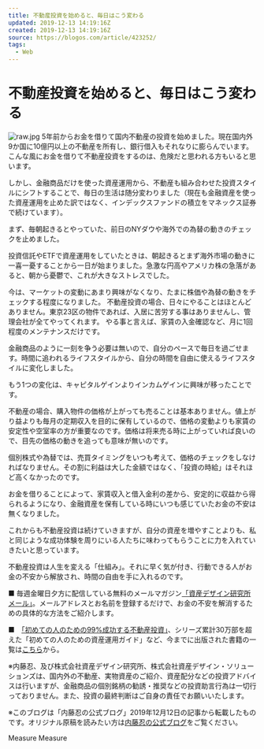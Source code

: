 ```yaml
---
title: 不動産投資を始めると、毎日はこう変わる
updated: 2019-12-13 14:19:16Z
created: 2019-12-13 14:19:16Z
source: https://blogos.com/article/423252/
tags:
  - Web
---
```


# 不動産投資を始めると、毎日はこう変わる

![raw.jpg](../_resources/raw-2.jpg)
5年前からお金を借りて国内不動産の投資を始めました。現在国内外9か国に10億円以上の不動産を所有し、銀行借入もそれなりに膨らんでいます。
こんな風にお金を借りて不動産投資をするのは、危険だと思われる方もいると思います。

しかし、金融商品だけを使った資産運用から、不動産も組み合わせた投資スタイルにシフトすることで、毎日の生活は随分変わりました（現在も金融資産を使った資産運用を止めた訳ではなく、インデックスファンドの積立をマネックス証券で続けています）。

まず、毎朝起きるとやっていた、前日のNYダウや海外での為替の動きのチェックを止めました。

投資信託やETFで資産運用をしていたときは、朝起きるとまず海外市場の動きに一喜一憂することから一日が始まりました。急激な円高やアメリカ株の急落があると、朝から憂鬱で、これが大きなストレスでした。

今は、マーケットの変動にあまり興味がなくなり、たまに株価や為替の動きをチェックする程度になりました。
不動産投資の場合、日々にやることはほとんどありません。東京23区の物件であれば、入居に苦労する事はありませんし、管理会社が全てやってくれます。
やる事と言えば、家賃の入金確認など、月に1回程度のメンテナンスだけです。

金融商品のように一刻を争う必要は無いので、自分のペースで毎日を過ごせます。時間に追われるライフスタイルから、自分の時間を自由に使えるライフスタイルに変化しました。

もう1つの変化は、キャピタルゲインよりインカムゲインに興味が移ったことです。

不動産の場合、購入物件の価格が上がっても売ることは基本ありません。値上がり益よりも毎月の定期収入を目的に保有しているので、価格の変動よりも家賃の安定性や空室率の方が重要なのです。価格は将来売る時に上がっていれば良いので、目先の価格の動きを追っても意味が無いのです。

個別株式や為替では、売買タイミングをいつも考えて、価格のチェックをしなければなりません。その割に利益は大した金額ではなく、「投資の時給」はそれほど高くなかったのです。

お金を借りることによって、家賃収入と借入金利の差から、安定的に収益から得られるようになり、金融資産を保有している時にいつも感じていたお金の不安は無くなりました。

これからも不動産投資は続けていきますが、自分の資産を増やすことよりも、私と同じような成功体験を周りにいる人たちに味わってもらうことに力を入れていきたいと思っています。

不動産投資は人生を変える「仕組み」。それに早く気が付き、行動できる人がお金の不安から解放され、時間の自由を手に入れるのです。

■ 毎週金曜日夕方に配信している無料のメールマガジン[「資産デザイン研究所メール」](http://asset-design.jp/services/mailmagazine.php)。メールアドレスとお名前を登録するだけで、お金の不安を解消するための具体的な方法をご紹介します。

■　[「初めての人のための99%成功する不動産投資」](http://amzn.to/2j25s5a)、シリーズ累計30万部を超えた「初めての人のための資産運用ガイド」など、今までに出版された書籍の一覧は[こちら](http://asset-design.jp/services/books.php)から。

※内藤忍、及び株式会社資産デザイン研究所、株式会社資産デザイン・ソリューションズは、国内外の不動産、実物資産のご紹介、資産配分などの投資アドバイスは行いますが、金融商品の個別銘柄の勧誘・推奨などの投資助言行為は一切行っておりません。また、投資の最終判断はご自身の責任でお願いいたします。

※このブログは「内藤忍の公式ブログ」2019年12月12日の記事から転載したものです。オリジナル原稿を読みたい方は[内藤忍の公式ブログ](http://www.shinoby.net/)をご覧ください。

Measure
Measure